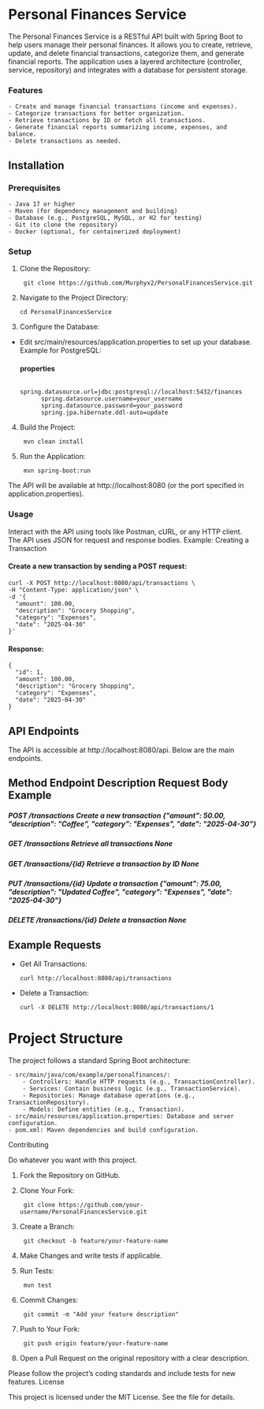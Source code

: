# Personal Finances Service

The Personal Finances Service is a RESTful API built with Spring Boot to help users manage their personal finances. It allows you to create, retrieve, update, and delete financial transactions, categorize them, and generate financial reports. The application uses a layered architecture (controller, service, repository) and integrates with a database for persistent storage.
### Features

    - Create and manage financial transactions (income and expenses).
    - Categorize transactions for better organization.
    - Retrieve transactions by ID or fetch all transactions.
    - Generate financial reports summarizing income, expenses, and balance.
    - Delete transactions as needed.

## Installation
### Prerequisites

    - Java 17 or higher
    - Maven (for dependency management and building)
    - Database (e.g., PostgreSQL, MySQL, or H2 for testing)
    - Git (to clone the repository)
    - Docker (optional, for containerized deployment)

### Setup
1. Clone the Repository:    

        git clone https://github.com/Murphyx2/PersonalFinancesService.git
2. Navigate to the Project Directory:

       cd PersonalFinancesService

3. Configure the Database:

- Edit src/main/resources/application.properties to set up your database. Example for PostgreSQL:

    #### properties

            spring.datasource.url=jdbc:postgresql://localhost:5432/finances
            spring.datasource.username=your_username
            spring.datasource.password=your_password
            spring.jpa.hibernate.ddl-auto=update            

4. Build the Project:

        mvn clean install
    
5. Run the Application:
    
        mvn spring-boot:run

The API will be available at http://localhost:8080 (or the port specified in application.properties).

### Usage

Interact with the API using tools like Postman, cURL, or any HTTP client. The API uses JSON for request and response bodies.
Example: Creating a Transaction

#### Create a new transaction by sending a POST request:

    curl -X POST http://localhost:8080/api/transactions \
    -H "Content-Type: application/json" \
    -d '{
      "amount": 100.00,
      "description": "Grocery Shopping",
      "category": "Expenses",
      "date": "2025-04-30"
    }'

#### Response:    
    {
      "id": 1,
      "amount": 100.00,
      "description": "Grocery Shopping",
      "category": "Expenses",
      "date": "2025-04-30"
    }
## API Endpoints

The API is accessible at http://localhost:8080/api. Below are the main endpoints.
## Method	Endpoint	Description	Request Body Example
##### POST	/transactions	Create a new transaction	{"amount": 50.00, "description": "Coffee", "category": "Expenses", "date": "2025-04-30"}
##### GET	/transactions	Retrieve all transactions	None
##### GET	/transactions/{id}	Retrieve a transaction by ID	None
##### PUT	/transactions/{id}	Update a transaction	{"amount": 75.00, "description": "Updated Coffee", "category": "Expenses", "date": "2025-04-30"}
##### DELETE	/transactions/{id}	Delete a transaction	None

## Example Requests
- Get All Transactions:

      curl http://localhost:8080/api/transactions

- Delete a Transaction:

      curl -X DELETE http://localhost:8080/api/transactions/1

# Project Structure

The project follows a standard Spring Boot architecture:

    - src/main/java/com/example/personalfinances/:
        - Controllers: Handle HTTP requests (e.g., TransactionController).
        - Services: Contain business logic (e.g., TransactionService).
        - Repositories: Manage database operations (e.g., TransactionRepository).
        - Models: Define entities (e.g., Transaction).
    - src/main/resources/application.properties: Database and server configuration.
    - pom.xml: Maven dependencies and build configuration.

Contributing

Do whatever you want with this project. 

1. Fork the Repository on GitHub.
2. Clone Your Fork:    

        git clone https://github.com/your-username/PersonalFinancesService.git
3. Create a Branch:

        git checkout -b feature/your-feature-name
4. Make Changes and write tests if applicable.
5. Run Tests:

        mvn test

6. Commit Changes:

        git commit -m "Add your feature description"
7. Push to Your Fork:

        git push origin feature/your-feature-name
8. Open a Pull Request on the original repository with a clear description.

Please follow the project’s coding standards and include tests for new features.
License

This project is licensed under the MIT License. See the  file for details.
